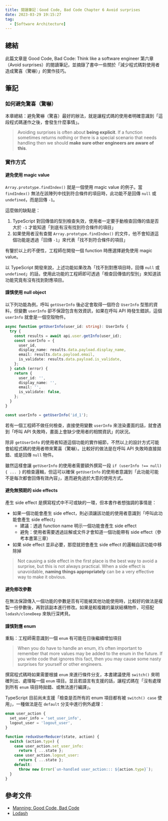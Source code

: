 ```yaml
---
title: 閱讀筆記：Good Code, Bad Code Chapter 6 Avoid surprises
date: 2023-03-29 19:15:27
tag:
  - [Software Architecture]
---
```


## 總結

此篇文章是 Good Code, Bad Code: Think like a software engineer 第六章（Avoid surprises）的閱讀筆記，並摘錄了書中一些關於「減少程式碼對使用者造成驚喜（驚嚇）」的實作技巧。

## 筆記

### 如何避免驚喜（驚嚇）

本章總結：避免驚嚇（驚喜）最好的辦法，就是讓程式碼的使用者明確意識到「這段程式碼運作之後，會發生什麼事情」。

> Avoiding surprises is often about **being explicit**. If a function sometimes returns nothing or there is a special scenario that needs handling then we should **make sure other engineers are aware of this**.

### 實作方式

#### 避免使用 magic value

`Array.prototype.findIndex()` 就是一個使用 magic value 的例子。當 `findIndex()` 無法在該陣列中找到符合條件的項目時，此功能不是回傳 `null` 或 `undefined`，而是回傳 `-1`。

這麼做的缺點是：

1. TypeScript 對回傳值的型別檢查失效，使用者一定要手動檢查回傳的值是否大於 `-1` 才能知道「到底有沒有找到符合條件的項目」
2. 如果使用者沒有查閱 `Array.prototype.findIndex()` 的文件，他不會知道這個功能是透過「回傳 `-1`」來代表「找不到符合條件的項目」

有鑒於以上的不便性，工程師在開發一個 function 時應選擇避免使用 magic value。

以 TypeScript 開發來說，上述功能如果改為「找不到對應項目時，回傳 `null` 或 `undefined`」的話，使用此功能的工程師即可透過「檢查回傳值的型別」來知道該功能究竟有沒有找到對應項目。

#### 謹慎使用 null object

以下列功能為例，呼叫 `getUserInfo` 後必定會取得一個符合 `UserInfo` 型態的資料，但變數 `userInfo` 卻不保證包含有效資訊，如果在呼叫 API 時發生錯誤，這個 `userInfo` 就會是一個空殼物件。

```ts
async function getUserInfo(user_id: string): UserInfo {
  try {
    const results = await api.user.getInfo(user_id);
    const userInfo = {
      user_id,
      display_name: results.data.payload.display_name,
      email: results.data.payload.email,
      is_validate: results.data.payload.is_validate,
    };
  } catch (error) {
    return {
      user_id: '',
      display_name: '',
      email: '',
      is_validate: false,
    };
  }
}

const userInfo = getUserInfo('id_1');
```

若有一個工程師不做任何檢查，直接使用變數 `userInfo` 來渲染畫面的話，就會遇到「呼叫 API 失敗時，畫面上會缺少使用者的相關資訊」的狀況。

除非 `getUserInfo` 的使用者知道這個功能的實作細節，不然以上的設計方式可能會給程式碼的使用者帶來驚喜（驚嚇）。比較好的做法是在呼叫 API 失敗時直接拋錯、或是回傳 `null` 物件。

雖然這樣會讓 `getUserInfo` 的使用者需要額外撰寫一段 `if (userInfo !== null) { ... }` 的檢查邏輯，但這可以確保 `getUserInfo` 的使用者意識到「此功能可能不是每次都會回傳有效內容」，進而避免過於大意的使用方式。

#### 避免無預期的 side effects

產生 side effect 是撰寫程式中不可或缺的一環，但本書作者想強調的事情是：

- 如果一個功能會產生 side effect，則必須讓該功能的使用者意識到「呼叫此功能會產生 side effect」
  - 建議：透過 function name 明示一個功能會產生 side effect
  - 避免：使用者需要透過註解或文件才會知道一個功能帶有 side effect（參考本書第三章）
- 如果 side effect 並非必要，那麼就把會產生 side effect 的邏輯自該功能中移除掉

> Not causing a side effect in the first place is the best way to avoid a surprise, but this is not always practical. When a side effect is unavoidable, **naming things appropriately** can be a very effective way to make it obvious.

#### 避免修改參數

在無法保證傳入一個功能的參數是否有可能被其他功能使用時，比較好的做法是複製一份參數後，再對該副本進行修改。如果是較複雜的巢狀結構物件，可搭配 `lodash/cloneDeep` 來執行深拷貝。

#### 謹慎對應 enum

重點：工程師需意識到一個 `enum` 有可能在日後繼續增加項目

> When you do have to handle an enum, it’s often important to remember that more values may be added to the enum in the future. If you write code that ignores this fact, then you may cause some nasty surprises for yourself or other engineers.

撰寫程式碼時如果需要根據 `enum` 來進行條件分支，本書建議使用 `switch()` 來明確列出、處理每一個 `enum` 項目。並且若語言有支援的話，讓程式碼在「沒有處理到所有 `enum` 項目時拋錯、或無法進行編譯」。

TypeScript 目前尚未支援「檢查是否所有的 enum 項目都有被 `switch() case` 使用」，一種做法是在 `default` 分支中進行例外處理：

```ts
enum user_action {
  set_user_info = 'set_user_info',
  logout_user = 'logout_user',
}

function reduxUserReducer(state, action) {
  switch (action.type) {
    case user_action.set_user_info:
      return { ...state };
    case user_action.logout_user:
      return { ...state };
    default:
      throw new Error(`un-handled user_action::: ${action.type}`);
  }
}
```

## 參考文件

- [Manning: Good Code, Bad Code](https://www.manning.com/books/good-code-bad-code)
- [Lodash](https://lodash.com/)
